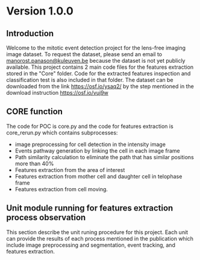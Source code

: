 # Version 1.0.0
## Introduction
Welcome to the mitotic event detection project for the lens-free imaging image dataset. To request the dataset, please send an email to manorost.panason@kuleuven.be because the dataset is not yet publicly available. This project contains 2 main code files for the features extraction stored in the "Core" folder. Code for the extracted features inspection and classification test is also included in that folder. The dataset can be downloaded from the link https://osf.io/ysaq2/ by the step mentioned in the download instruction https://osf.io/vuj9w 

## CORE function
The code for POC is core.py and the code for features extraction is core_rerun.py which contains subprocesses:
- image preprocessing for cell detection in the intensity image
- Events pathway generation by linking the cell in each image frame
- Path similarity calculation to eliminate the path that has similar positions more than 40%
- Features extraction from the area of interest
- Features extraction from mother cell and daughter cell in telophase frame
- Features extraction from cell moving.

## Unit module running for features extraction process observation
This section describe the unit runing procedure for this project. Each unit can provide the results of each process mentioned in the publication which include image preprocessing and segmentation, event tracking, and features extraction.
